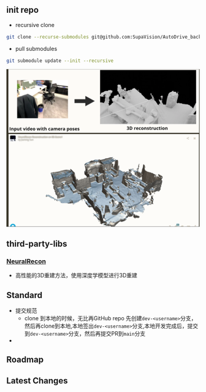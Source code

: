 
## init repo
- recursive clone
```bash
git clone --recurse-submodules git@github.com:SupaVision/AutoDrive_backend.git
```

- pull submodules
```bash
git submodule update --init --recursive 
```
![](./assets/NeuralRecon.png)

## third-party-libs
### [NeuralRecon](thirdparty%2FNeuralRecon)
- 高性能的3D重建方法，使用深度学模型进行3D重建








## Standard
- 提交规范
  - clone 到本地的时候，无比再GitHub repo 先创建`dev-<username>`分支，然后再clone到本地,本地签出`dev-<username>`分支,本地开发完成后，提交到`dev-<username>`分支，然后再提交PR到`main`分支
- 



## Roadmap









## Latest Changes
